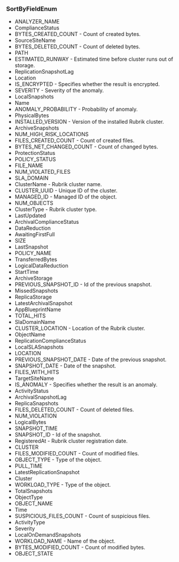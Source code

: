 ### SortByFieldEnum
- ANALYZER_NAME
- ComplianceStatus
- BYTES_CREATED_COUNT - Count of created bytes.
- SourceSiteName
- BYTES_DELETED_COUNT - Count of deleted bytes.
- PATH
- ESTIMATED_RUNWAY - Estimated time before cluster runs out of storage.
- ReplicationSnapshotLag
- Location
- IS_ENCRYPTED - Specifies whether the result is encrypted.
- SEVERITY - Severity of the anomaly.
- LocalSnapshots
- Name
- ANOMALY_PROBABILITY - Probability of anomaly.
- PhysicalBytes
- INSTALLED_VERSION - Version of the installed Rubrik cluster.
- ArchiveSnapshots
- NUM_HIGH_RISK_LOCATIONS
- FILES_CREATED_COUNT - Count of created files.
- BYTES_NET_CHANGED_COUNT - Count of changed bytes.
- ProtectionStatus
- POLICY_STATUS
- FILE_NAME
- NUM_VIOLATED_FILES
- SLA_DOMAIN
- ClusterName - Rubrik cluster name.
- CLUSTER_UUID - Unique ID of the cluster.
- MANAGED_ID - Managed ID of the object.
- NUM_OBJECTS
- ClusterType - Rubrik cluster type.
- LastUpdated
- ArchivalComplianceStatus
- DataReduction
- AwaitingFirstFull
- SIZE
- LastSnapshot
- POLICY_NAME
- TransferredBytes
- LogicalDataReduction
- StartTime
- ArchiveStorage
- PREVIOUS_SNAPSHOT_ID - Id of the previous snapshot.
- MissedSnapshots
- ReplicaStorage
- LatestArchivalSnapshot
- AppBlueprintName
- TOTAL_HITS
- SlaDomainName
- CLUSTER_LOCATION - Location of the Rubrik cluster.
- ObjectName
- ReplicationComplianceStatus
- LocalSLASnapshots
- LOCATION
- PREVIOUS_SNAPSHOT_DATE - Date of the previous snapshot.
- SNAPSHOT_DATE - Date of the snapshot.
- FILES_WITH_HITS
- TargetSiteName
- IS_ANOMALY - Specifies whether the result is an anomaly.
- ActivityStatus
- ArchivalSnapshotLag
- ReplicaSnapshots
- FILES_DELETED_COUNT - Count of deleted files.
- NUM_VIOLATION
- LogicalBytes
- SNAPSHOT_TIME
- SNAPSHOT_ID - Id of the snapshot.
- RegisteredAt - Rubrik cluster registration date.
- CLUSTER
- FILES_MODIFIED_COUNT - Count of modified files.
- OBJECT_TYPE - Type of the object.
- PULL_TIME
- LatestReplicationSnapshot
- Cluster
- WORKLOAD_TYPE - Type of the object.
- TotalSnapshots
- ObjectType
- OBJECT_NAME
- Time
- SUSPICIOUS_FILES_COUNT - Count of suspicious files.
- ActivityType
- Severity
- LocalOnDemandSnapshots
- WORKLOAD_NAME - Name of the object.
- BYTES_MODIFIED_COUNT - Count of modified bytes.
- OBJECT_STATE

